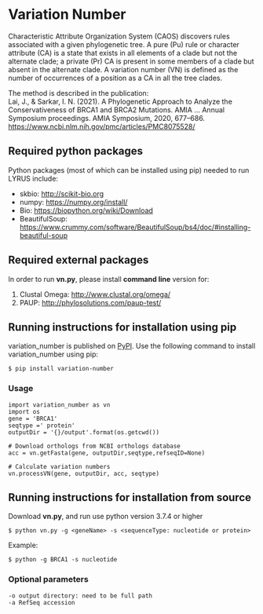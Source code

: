 # Variation Number
Characteristic Attribute Organization System (CAOS) discovers rules associated with a given phylogenetic tree. A pure (Pu) rule or character attribute (CA) is a state that exists in all elements of a clade but not the alternate clade; a private (Pr) CA is present in some members of a clade but absent in the alternate clade. A variation number (VN) is defined as the number of occurrences of a position as a CA in all the tree clades.

The method is described in the publication:  
Lai, J., & Sarkar, I. N. (2021). A Phylogenetic Approach to Analyze the Conservativeness of BRCA1 and BRCA2 Mutations. AMIA ... Annual Symposium proceedings. AMIA Symposium, 2020, 677–686. https://www.ncbi.nlm.nih.gov/pmc/articles/PMC8075528/

## Required python packages
Python packages (most of which can be installed using pip) needed to run LYRUS include:
- skbio: http://scikit-bio.org
- numpy: https://numpy.org/install/
- Bio: https://biopython.org/wiki/Download
- BeautifulSoup: https://www.crummy.com/software/BeautifulSoup/bs4/doc/#installing-beautiful-soup

## Required external packages
In order to run **vn.py**, please install **command line** version for:
1. Clustal Omega: http://www.clustal.org/omega/
2. PAUP: http://phylosolutions.com/paup-test/

## Running instructions for installation using pip
variation_number is published on [PyPI](https://pypi.org/). Use the following command to install variation_number using pip:
```console
$ pip install variation-number
```

### Usage
```
import variation_number as vn
import os
gene = 'BRCA1'
seqtype =' protein'
outputDir = '{}/output'.format(os.getcwd())

# Download orthologs from NCBI orthologs database
acc = vn.getFasta(gene, outputDir,seqtype,refseqID=None)

# Calculate variation numbers
vn.processVN(gene, outputDir, acc, seqtype)
```

## Running instructions for installation from source
Download **vn.py**, and run use python version 3.7.4 or higher
```console
$ python vn.py -g <geneName> -s <sequenceType: nucleotide or protein>
```
Example:
```console
$ python -g BRCA1 -s nucleotide
```

### Optional parameters
```
-o output directory: need to be full path
-a RefSeq accession
```